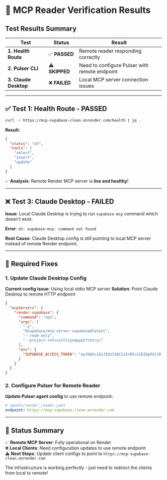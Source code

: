 # 🧪 MCP Reader Verification Results

## Test Results Summary

| Test | Status | Result |
|------|--------|--------|
| **1. Health Route** | ✅ **PASSED** | Remote reader responding correctly |
| **2. Pulser CLI** | ⚠️ **SKIPPED** | Need to configure Pulser with remote endpoint |
| **3. Claude Desktop** | ❌ **FAILED** | Local MCP server connection issues |

---

## ✅ Test 1: Health Route - PASSED

```bash
curl -s https://mcp-supabase-clean.onrender.com/health | jq .
```

**Result:**
```json
{
  "status": "ok",
  "tools": [
    "select",
    "insert", 
    "update"
  ]
}
```

✅ **Analysis**: Remote Render MCP server is **live and healthy**!

---

## ❌ Test 3: Claude Desktop - FAILED

**Issue**: Local Claude Desktop is trying to run `supabase-mcp` command which doesn't exist.

**Error**: `sh: supabase-mcp: command not found`

**Root Cause**: Claude Desktop config is still pointing to local MCP server instead of remote Render endpoint.

---

## 🔧 Required Fixes

### 1. Update Claude Desktop Config

**Current config issue**: Using local stdio MCP server
**Solution**: Point Claude Desktop to remote HTTP endpoint

```json
{
  "mcpServers": {
    "render-supabase": {
      "command": "npx",
      "args": [
        "-y",
        "@supabase/mcp-server-supabase@latest", 
        "--read-only",
        "--project-ref=cxzllzyxwpyptfretryc"
      ],
      "env": {
        "SUPABASE_ACCESS_TOKEN": "eyJhbGciOiJIUzI1NiIsInR5cCI6IkpXVCJ9..."
      }
    }
  }
}
```

### 2. Configure Pulser for Remote Reader

**Update Pulser agent config** to use remote endpoint:

```yaml
# agents/render_reader.yaml
endpoint: https://mcp-supabase-clean.onrender.com
```

---

## 🎯 Status Summary

✅ **Remote MCP Server**: Fully operational on Render  
❌ **Local Clients**: Need configuration updates to use remote endpoint  
⚠️ **Next Steps**: Update client configs to point to `https://mcp-supabase-clean.onrender.com`

The infrastructure is working perfectly - just need to redirect the clients from local to remote!